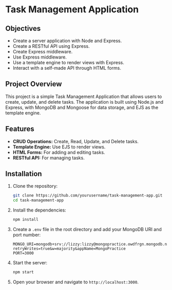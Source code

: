# Task Management Application

## Objectives

- Create a server application with Node and Express.
- Create a RESTful API using Express.
- Create Express middleware.
- Use Express middleware.
- Use a template engine to render views with Express.
- Interact with a self-made API through HTML forms.

## Project Overview

This project is a simple Task Management Application that allows users to create, update, and delete tasks. The application is built using Node.js and Express, with MongoDB and Mongoose for data storage, and EJS as the template engine.

## Features

- **CRUD Operations:** Create, Read, Update, and Delete tasks.
- **Template Engine:** Use EJS to render views.
- **HTML Forms:** For adding and editing tasks.
- **RESTful API:** For managing tasks.

## Installation

1. Clone the repository:

    ```bash
    git clone https://github.com/yourusername/task-management-app.git
    cd task-management-app
    ```

2. Install the dependencies:

    ```bash
    npm install
    ```

3. Create a `.env` file in the root directory and add your MongoDB URI and port number:

    ```plaintext
    MONGO_URI=mongodb+srv://lizzy:lizzy@mongopractice.owdfrgn.mongodb.net/?retryWrites=true&w=majority&appName=MongoPractice
    PORT=3000
    ```

4. Start the server:

    ```bash
    npm start
    ```

5. Open your browser and navigate to `http://localhost:3000`.
